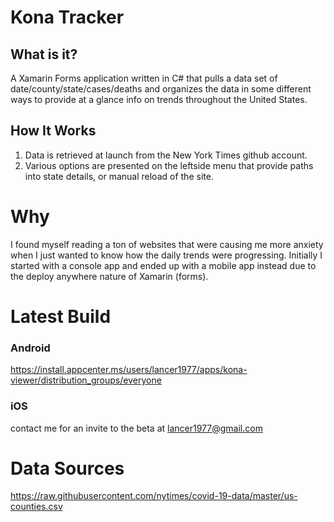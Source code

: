 # Kona Tracker

## What is it?

A Xamarin Forms application written in C# that pulls a data set of date/county/state/cases/deaths and organizes the data in some different ways to provide at a glance info on trends throughout the United States.

## How It Works

1. Data is retrieved at launch from the New York Times github account.
2. Various options are presented on the leftside menu that provide paths into state details, or manual reload of the site.

# Why
I found myself reading a ton of websites that were causing me more anxiety when I just wanted to know how the daily trends were progressing. Initially I started with a console app and ended up with a mobile app instead due to the deploy anywhere nature of Xamarin (forms).

# Latest Build
 ### Android
   https://install.appcenter.ms/users/lancer1977/apps/kona-viewer/distribution_groups/everyone
 ### iOS
   contact me for an invite to the beta at lancer1977@gmail.com

# Data Sources
https://raw.githubusercontent.com/nytimes/covid-19-data/master/us-counties.csv
